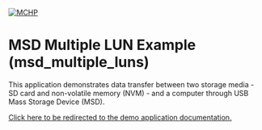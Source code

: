 

[![MCHP](https://www.microchip.com/ResourcePackages/Microchip/assets/dist/images/logo.png)](https://www.microchip.com)

# MSD Multiple LUN Example (msd_multiple_luns)
This application demonstrates data transfer between two storage media - SD card and non-volatile memory (NVM) - and a computer through USB Mass Storage Device (MSD). 

[Click here to be redirected to the demo application documentation.](https://onlinedocs.microchip.com/v2/keyword-lookup?keyword=USB_APPS_DEVICE_MSD_MULTIPLE_LUN_EXAMPLE&redirect=true)


